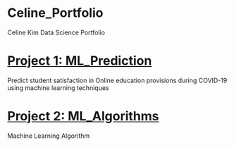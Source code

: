 # Celine_Portfolio
Celine Kim Data Science Portfolio

# [Project 1: ML_Prediction](https://github.com/Celinekimm/ML_Prediction)
Predict student satisfaction in Online education provisions  during COVID-19 using machine learning techniques

# [Project 2: ML_Algorithms](https://github.com/Celinekimm/ML_Algorithms)
Machine Learning Algorithm
